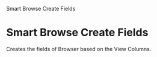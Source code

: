 
Smart Browse Create Fields
# Smart Browse Create Fields


Creates the fields of Browser based on the View Columns.
